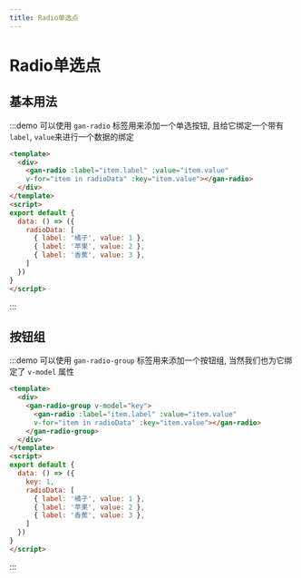 ```yaml
---
title: Radio单选点
---
```


# Radio单选点

## 基本用法

:::demo 可以使用 `gan-radio` 标签用来添加一个单选按钮, 且给它绑定一个带有 `label`, `value`来进行一个数据的绑定
```html
<template>
  <div>
    <gan-radio :label="item.label" :value="item.value"
    v-for="item in radioData" :key="item.value"></gan-radio>
  </div>
</template>
<script>
export default {
  data: () => ({
    radioData: [
      { label: '橘子', value: 1 },
      { label: '苹果', value: 2 },
      { label: '香蕉', value: 3 },
    ]
  })
}
</script>
```
:::

## 按钮组

:::demo 可以使用 `gan-radio-group` 标签用来添加一个按钮组, 当然我们也为它绑定了 `v-model` 属性
```html
<template>
  <div>
    <gan-radio-group v-model="key">
      <gan-radio :label="item.label" :value="item.value"
      v-for="item in radioData" :key="item.value"></gan-radio>
    </gan-radio-group>
  </div>
</template>
<script>
export default {
  data: () => ({
    key: 1,
    radioData: [
      { label: '橘子', value: 1 },
      { label: '苹果', value: 2 },
      { label: '香蕉', value: 3 },
    ]
  })
}
</script>
```
:::